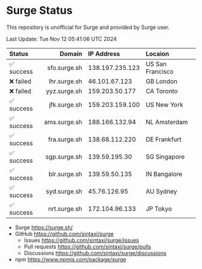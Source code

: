 # Surge Status

This repository is unofficial for Surge and provided by Surge user.

Last Update: Tue Nov 12 05:41:06 UTC 2024

|Status|Domain|IP Address|Locaion|
|:-----|-----:|:---------|:------|
|✅ success|sfo.surge.sh|138.197.235.123|US San Francisco|
|❌ failed |lhr.surge.sh|46.101.67.123|GB London|
|❌ failed |yyz.surge.sh|159.203.50.177|CA Toronto|
|✅ success|jfk.surge.sh|159.203.159.100|US New York|
|✅ success|ams.surge.sh|188.166.132.94|NL Amsterdam|
|✅ success|fra.surge.sh|138.68.112.220|DE Frankfurt|
|✅ success|sgp.surge.sh|139.59.195.30|SG Singapore|
|✅ success|blr.surge.sh|139.59.50.135|IN Bangalore|
|✅ success|syd.surge.sh|45.76.126.95|AU Sydney|
|✅ success|nrt.surge.sh|172.104.96.133|JP Tokyo|

- Surge <https://surge.sh/>
- GitHub <https://github.com/sintaxi/surge>
     - Issues <https://github.com/sintaxi/surge/issues>
     - Pull requests <https://github.com/sintaxi/surge/pulls>
     - Discussions <https://github.com/sintaxi/surge/discussions>
- npm <https://www.npmjs.com/package/surge>
